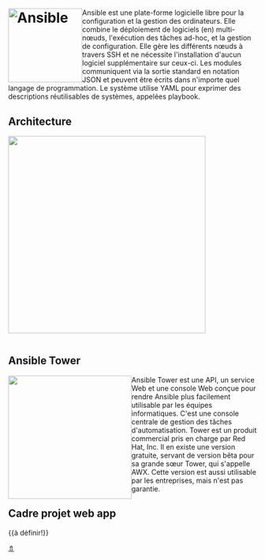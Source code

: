 # <img src="Ansible_logo.svg.png" alt="Ansible" width="150" style="float: left"/>

Ansible est une plate-forme logicielle libre pour la configuration et la gestion des ordinateurs. Elle combine le déploiement de logiciels (en) multi-nœuds, l'exécution des tâches ad-hoc, et la gestion de configuration. Elle gère les différents nœuds à travers SSH et ne nécessite l'installation d'aucun logiciel supplémentaire sur ceux-ci. Les modules communiquent via la sortie standard en notation JSON et peuvent être écrits dans n'importe quel langage de programmation. Le système utilise YAML pour exprimer des descriptions réutilisables de systèmes, appelées playbook.

## Architecture


<a class="lbLink" href="#Ansible-Architechture-What-Is-Ansible-Edureka"><img src="Ansible-Architechture-What-Is-Ansible-Edureka.png" width="400"></a>

<div class="lb" id="Ansible-Architechture-What-Is-Ansible-Edureka">
	<a href="#" onclick="window.history.back(-1)"><img src="Ansible-Architechture-What-Is-Ansible-Edureka.png" alt=""/></a>
</div>

## Ansible Tower 

<a class="lbLink" href="#Ansible" style="float: left"><img src="19782675.jpg" width="250"></a>

<div class="lb" id="Ansible">
	<a href="#" onclick="window.history.back(-1)"><img src="19782675.jpg" alt=""/></a>
</div>Ansible Tower est une API, un service Web et une console Web conçue pour rendre Ansible plus facilement utilisable par les équipes informatiques. C'est une console centrale de gestion des tâches d'automatisation. Tower est un produit commercial pris en charge par Red Hat, Inc.
Il en existe une version gratuite, servant de version bêta pour sa grande sœur Tower, qui s'appelle AWX. Cette version est aussi utilisable par les entreprises, mais n'est pas garantie.

## Cadre projet web app

{{à définir!}}

<span id="top" class="topSpan"></span>
<a href="#top" class="topAnchor">&#8687;</a>